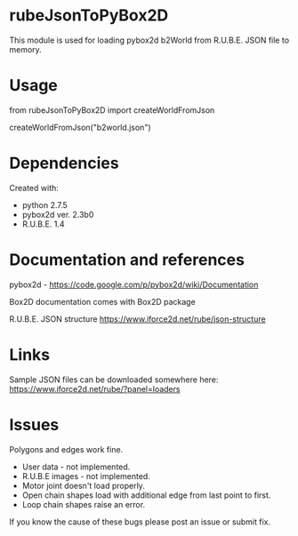 rubeJsonToPyBox2D
=================
This module is used for loading pybox2d b2World from R.U.B.E. JSON file to memory.

Usage
=================
from rubeJsonToPyBox2D import createWorldFromJson

createWorldFromJson("b2world.json")

Dependencies
=================
Created with:
 - python 2.7.5
 - pybox2d ver. 2.3b0
 - R.U.B.E. 1.4

Documentation and references
=================
 pybox2d - https://code.google.com/p/pybox2d/wiki/Documentation

 Box2D documentation comes with Box2D package

 R.U.B.E. JSON structure https://www.iforce2d.net/rube/json-structure

Links
=================
 Sample JSON files can be downloaded somewhere here:
 https://www.iforce2d.net/rube/?panel=loaders

Issues
=================
Polygons and edges work fine.
 - User data - not implemented.
 - R.U.B.E images - not implemented.
 - Motor joint doesn't load properly.
 - Open chain shapes load with additional edge from last point to first.
 - Loop chain shapes raise an error.

If you know the cause of these bugs please post an issue or submit fix.
